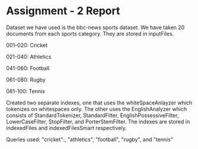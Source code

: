 # Assignment - 2 Report

Dataset we have used is the bbc-news sports dataset. We have taken 20 documents from each sports category. They are stored in inputFiles.

001-020: Cricket

021-040: Athletics

041-060: Football

061-080: Rugby

081-100: Tennis

Created two separate indexes, one that uses the whiteSpaceAnlayzer which tokenizes on whitespaces only. The other uses the EnglishAnalyzer which consists of StandardTokenizer, StandardFilter, EnglishPossessiveFilter, LowerCaseFilter, StopFilter, and PorterStemFilter. The indexes are stored in indexedFiles and indexedFilesSmart respectively.

Queries used: "cricket":, "athletics", "football", "rugby", and "tennis"

